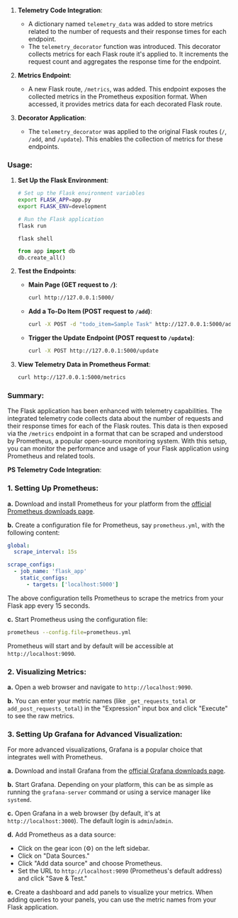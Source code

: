 1. **Telemetry Code Integration**: 
    - A dictionary named `telemetry_data` was added to store metrics related to the number of requests and their response times for each endpoint.
    - The `telemetry_decorator` function was introduced. This decorator collects metrics for each Flask route it's applied to. It increments the request count and aggregates the response time for the endpoint.
    
2. **Metrics Endpoint**:
    - A new Flask route, `/metrics`, was added. This endpoint exposes the collected metrics in the Prometheus exposition format. When accessed, it provides metrics data for each decorated Flask route.

3. **Decorator Application**:
    - The `telemetry_decorator` was applied to the original Flask routes (`/`, `/add`, and `/update`). This enables the collection of metrics for these endpoints.

### Usage:

1. **Set Up the Flask Environment**:
    ```bash
    # Set up the Flask environment variables
    export FLASK_APP=app.py
    export FLASK_ENV=development

    # Run the Flask application
    flask run
    ```

   ```
   flask shell
   ```

   ```python
   from app import db
   db.create_all()
   ```

2. **Test the Endpoints**:
    - **Main Page (GET request to `/`)**:
        ```bash
        curl http://127.0.0.1:5000/
        ```
    - **Add a To-Do Item (POST request to `/add`)**:
        ```bash
        curl -X POST -d "todo_item=Sample Task" http://127.0.0.1:5000/add
        ```
    - **Trigger the Update Endpoint (POST request to `/update`)**:
        ```bash
        curl -X POST http://127.0.0.1:5000/update
        ```

3. **View Telemetry Data in Prometheus Format**:
    ```bash
    curl http://127.0.0.1:5000/metrics
    ```

### Summary:

The Flask application has been enhanced with telemetry capabilities. The integrated telemetry code collects data about the number of requests and their response times for each of the Flask routes. This data is then exposed via the `/metrics` endpoint in a format that can be scraped and understood by Prometheus, a popular open-source monitoring system. With this setup, you can monitor the performance and usage of your Flask application using Prometheus and related tools.


 **PS Telemetry Code Integration**: 

### 1. Setting Up Prometheus:

**a.** Download and install Prometheus for your platform from the [official Prometheus downloads page](https://prometheus.io/download/).

**b.** Create a configuration file for Prometheus, say `prometheus.yml`, with the following content:

```yaml
global:
  scrape_interval: 15s

scrape_configs:
  - job_name: 'flask_app'
    static_configs:
      - targets: ['localhost:5000']
```

The above configuration tells Prometheus to scrape the metrics from your Flask app every 15 seconds.

**c.** Start Prometheus using the configuration file:

```bash
prometheus --config.file=prometheus.yml
```

Prometheus will start and by default will be accessible at `http://localhost:9090`.

### 2. Visualizing Metrics:

**a.** Open a web browser and navigate to `http://localhost:9090`.

**b.** You can enter your metric names (like `_get_requests_total` or `add_post_requests_total`) in the "Expression" input box and click "Execute" to see the raw metrics.

### 3. Setting Up Grafana for Advanced Visualization:

For more advanced visualizations, Grafana is a popular choice that integrates well with Prometheus.

**a.** Download and install Grafana from the [official Grafana downloads page](https://grafana.com/grafana/download).

**b.** Start Grafana. Depending on your platform, this can be as simple as running the `grafana-server` command or using a service manager like `systemd`.

**c.** Open Grafana in a web browser (by default, it's at `http://localhost:3000`). The default login is `admin`/`admin`.

**d.** Add Prometheus as a data source:
   - Click on the gear icon (⚙️) on the left sidebar.
   - Click on "Data Sources."
   - Click "Add data source" and choose Prometheus.
   - Set the URL to `http://localhost:9090` (Prometheus's default address) and click "Save & Test."

**e.** Create a dashboard and add panels to visualize your metrics. When adding queries to your panels, you can use the metric names from your Flask application.
